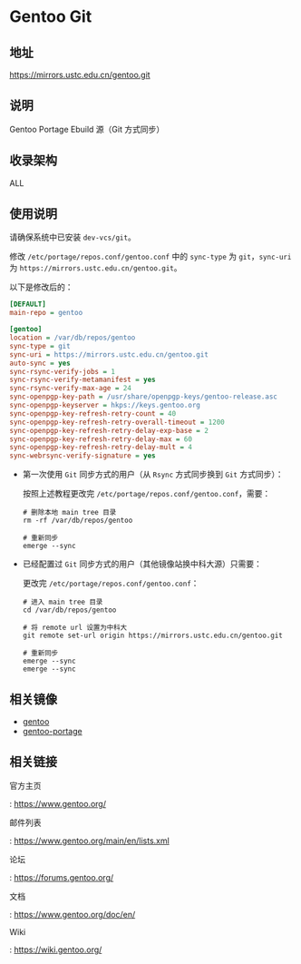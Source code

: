 # Gentoo Git

## 地址

<https://mirrors.ustc.edu.cn/gentoo.git>

## 说明

Gentoo Portage Ebuild 源（Git 方式同步）

## 收录架构

ALL

## 使用说明

请确保系统中已安装 `dev-vcs/git`。

修改 `/etc/portage/repos.conf/gentoo.conf` 中的 `sync-type` 为 `git`，`sync-uri` 为 `https://mirrors.ustc.edu.cn/gentoo.git`。

以下是修改后的：

```ini
[DEFAULT]
main-repo = gentoo

[gentoo]
location = /var/db/repos/gentoo
sync-type = git
sync-uri = https://mirrors.ustc.edu.cn/gentoo.git
auto-sync = yes
sync-rsync-verify-jobs = 1
sync-rsync-verify-metamanifest = yes
sync-rsync-verify-max-age = 24
sync-openpgp-key-path = /usr/share/openpgp-keys/gentoo-release.asc
sync-openpgp-keyserver = hkps://keys.gentoo.org
sync-openpgp-key-refresh-retry-count = 40
sync-openpgp-key-refresh-retry-overall-timeout = 1200
sync-openpgp-key-refresh-retry-delay-exp-base = 2
sync-openpgp-key-refresh-retry-delay-max = 60
sync-openpgp-key-refresh-retry-delay-mult = 4
sync-webrsync-verify-signature = yes
```

- 第一次使用 `Git` 同步方式的用户（从 `Rsync` 方式同步换到 `Git` 方式同步）：

    按照上述教程更改完
    `/etc/portage/repos.conf/gentoo.conf`，需要：

    ```shell
    # 删除本地 main tree 目录
    rm -rf /var/db/repos/gentoo

    # 重新同步
    emerge --sync
    ```

- 已经配置过 `Git` 同步方式的用户（其他镜像站换中科大源）只需要：

    更改完 `/etc/portage/repos.conf/gentoo.conf`：

    ```shell
    # 进入 main tree 目录
    cd /var/db/repos/gentoo

    # 将 remote url 设置为中科大
    git remote set-url origin https://mirrors.ustc.edu.cn/gentoo.git

    # 重新同步
    emerge --sync
    emerge --sync
    ```

## 相关镜像

- [gentoo](gentoo.md)
- [gentoo-portage](gentoo-portage.md)

## 相关链接

官方主页

:   <https://www.gentoo.org/>

邮件列表

:   <https://www.gentoo.org/main/en/lists.xml>

论坛

:   <https://forums.gentoo.org/>

文档

:   <https://www.gentoo.org/doc/en/>

Wiki

:   <https://wiki.gentoo.org/>
